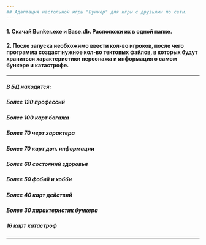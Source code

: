 ```yaml
---
## Адаптация настольной игры "Бункер" для игры с друзьями по сети.
---
```

#### 1. Скачай Bunker.exe и Base.db. Расположи их в одной папке.
#### 2. После запуска необхожимо ввести кол-во игроков, после чего программа создаст нужное кол-во тектовых файлов, в которых будут храниться характеристики персонажа и информация о самом бункере и катастрофе.
---
##### В БД находится:
##### Более 120 профессий
##### Более 100 карт багажа
##### Более 70 черт характера
##### Более 70 карт доп. информации
##### Более 60 состояний здоровья
##### Более 50 фобий и хобби
##### Более 40 карт действий
##### Более 30 характеристик бункера
##### 16 карт катастроф
---